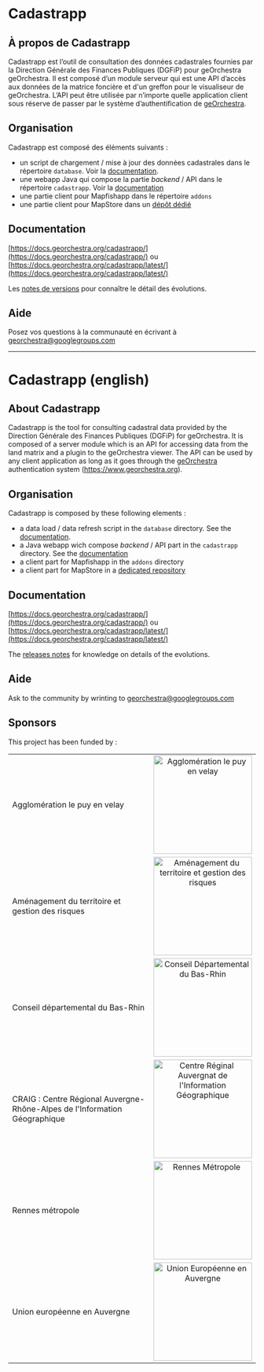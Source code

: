 # Cadastrapp 

## À propos de Cadastrapp

Cadastrapp est l’outil de consultation des données cadastrales fournies par la Direction Générale des Finances Publiques (DGFiP) pour geOrchestra geOrchestra. Il est composé d’un module serveur qui est une API d’accès aux données de la matrice foncière et d'un greffon pour le visualiseur de geOrchestra. L’API peut être utilisée par n’importe quelle application client sous réserve de passer par le système d’authentification de [geOrchestra](https://www.georchestra.org).

## Organisation

Cadastrapp est composé des éléments suivants :
- un script de chargement / mise à jour des données cadastrales dans le répertoire `database`. Voir la [documentation](database/README.md).
- une webapp Java qui compose la partie _backend_ / API dans le répertoire `cadastrapp`. Voir la [documentation](cadastrapp/README.md)
- une partie client pour Mapfishapp dans le répertoire `addons`
- une partie client pour MapStore dans un [dépôt dédié](https://github.com/georchestra/mapstore2-cadastrapp/)


## Documentation

[https://docs.georchestra.org/cadastrapp/](https://docs.georchestra.org/cadastrapp/) ou [https://docs.georchestra.org/cadastrapp/latest/](https://docs.georchestra.org/cadastrapp/latest/)

Les [notes de versions](https://github.com/georchestra/cadastrapp/releases) pour connaître le détail des évolutions.

## Aide

Posez vos questions à la communauté en écrivant à georchestra@googlegroups.com



----

# Cadastrapp (english)

## About Cadastrapp

Cadastrapp is the tool for consulting cadastral data provided by the Direction Générale des Finances Publiques (DGFiP) for geOrchestra. It is composed of a server module which is an API for accessing data from the land matrix and a plugin to the geOrchestra viewer. The API can be used by any client application as long as it goes through the [geOrchestra](https://www.georchestra.org) authentication system (https://www.georchestra.org).

## Organisation

Cadastrapp is composed by these following elements :
- a data load / data refresh script in the `database` directory. See the [documentation](database/README.md).
- a Java webapp wich compose _backend_ / API part in the `cadastrapp` directory. See the [documentation](cadastrapp/README.md)
- a client part for Mapfishapp in the `addons` directory
- a client part for MapStore in a [dedicated repository](https://github.com/georchestra/mapstore2-cadastrapp/)


## Documentation

[https://docs.georchestra.org/cadastrapp/](https://docs.georchestra.org/cadastrapp/) ou [https://docs.georchestra.org/cadastrapp/latest/](https://docs.georchestra.org/cadastrapp/latest/)

The [releases notes](https://github.com/georchestra/cadastrapp/releases) for knowledge on details of the evolutions.


## Aide

Ask to the community by wrinting to georchestra@googlegroups.com


## Sponsors

This project has been funded by : 


<table>
    <tbody>  <tr>
            <td>Agglomération le puy en velay</td>
            <td align="center"><img src="https://opendata.agglo-lepuyenvelay.fr/images/logos/agglo.png" width="200" alt = "Agglomération le puy en velay"></td>
        </tr>
        <tr>
            <td>Aménagement du territoire et gestion des risques</td>
            <td align="center"><img src="https://cloud.githubusercontent.com/assets/11499415/14116676/41fbce6c-f5e1-11e5-8863-2b1f4cd19034.jpg" width="200" alt = "Aménagement du territoire et gestion des risques"></td>
        </tr>
        <tr>
            <td>Conseil départemental du Bas-Rhin</td>
            <td align="center"><img src="https://cloud.githubusercontent.com/assets/5012040/13945329/ac9a6786-f00c-11e5-8acc-b21705db585b.png" width="200" alt = "Conseil Départemental du Bas-Rhin"></td>
        </tr>
        <tr>
             <td>CRAIG : Centre Régional Auvergne-Rhône-Alpes de l'Information Géographique</td>
            <td align="center"><img src="https://cloud.githubusercontent.com/assets/3421760/14113316/bf38b2e6-f5d2-11e5-87c5-754f776a5962.jpg" width="200" alt = "Centre Réginal Auvergnat de l'Information Géographique"></td>
        </tr>
         <tr>
             <td>Rennes métropole</td>
            <td align="center"><img src="https://cloud.githubusercontent.com/assets/6370443/13951133/407ee162-f02f-11e5-8c70-a7b6cff7ba43.jpg" width="200" alt = "Rennes Métropole"></td>
        </tr>
        <tr>
             <td>Union européenne en Auvergne</td>
            <td align="center"><img src="https://cloud.githubusercontent.com/assets/3421760/14113246/5e8bdf2c-f5d2-11e5-86a1-638b191194d3.png" width="200" alt = "Union Européenne en Auvergne"></td>
        </tr>
    </tbody>
</table>


